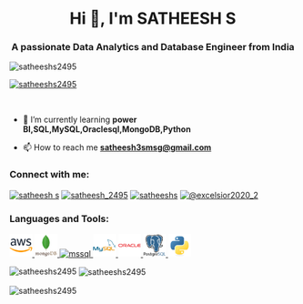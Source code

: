 <h1 align="center">Hi 👋, I'm SATHEESH S</h1>
<h3 align="center">A passionate Data Analytics and Database Engineer from India</h3>

<p align="left"> <img src="https://komarev.com/ghpvc/?username=satheeshs2495&label=Profile%20views&color=0e75b6&style=flat" alt="satheeshs2495" /> </p>

<p align="left"> <a href="https://github.com/ryo-ma/github-profile-trophy"><img src="https://github-profile-trophy.vercel.app/?username=satheeshs2495" alt="satheeshs2495" /></a> </p>

<p align="left"> <a href="https://twitter.com/" target="blank"><img src="https://img.shields.io/twitter/follow/?logo=twitter&style=for-the-badge" alt="" /></a> </p>

- 🌱 I’m currently learning **power BI,SQL,MySQL,Oraclesql,MongoDB,Python**

- 📫 How to reach me **satheesh3smsg@gmail.com**

<h3 align="left">Connect with me:</h3>
<p align="left">
<a href="https://linkedin.com/in/satheesh s" target="blank"><img align="center" src="https://raw.githubusercontent.com/rahuldkjain/github-profile-readme-generator/master/src/images/icons/Social/linked-in-alt.svg" alt="satheesh s" height="30" width="40" /></a>
<a href="https://kaggle.com/satheesh_2495" target="blank"><img align="center" src="https://raw.githubusercontent.com/rahuldkjain/github-profile-readme-generator/master/src/images/icons/Social/kaggle.svg" alt="satheesh_2495" height="30" width="40" /></a>
<a href="https://www.codechef.com/users/satheeshs" target="blank"><img align="center" src="https://cdn.jsdelivr.net/npm/simple-icons@3.1.0/icons/codechef.svg" alt="satheeshs" height="30" width="40" /></a>
<a href="https://www.hackerrank.com/@excelsior2020_2" target="blank"><img align="center" src="https://raw.githubusercontent.com/rahuldkjain/github-profile-readme-generator/master/src/images/icons/Social/hackerrank.svg" alt="@excelsior2020_2" height="30" width="40" /></a>
</p>

<h3 align="left">Languages and Tools:</h3>
<p align="left"> <a href="https://aws.amazon.com" target="_blank" rel="noreferrer"> <img src="https://raw.githubusercontent.com/devicons/devicon/master/icons/amazonwebservices/amazonwebservices-original-wordmark.svg" alt="aws" width="40" height="40"/> </a> <a href="https://www.mongodb.com/" target="_blank" rel="noreferrer"> <img src="https://raw.githubusercontent.com/devicons/devicon/master/icons/mongodb/mongodb-original-wordmark.svg" alt="mongodb" width="40" height="40"/> </a> <a href="https://www.microsoft.com/en-us/sql-server" target="_blank" rel="noreferrer"> <img src="https://www.svgrepo.com/show/303229/microsoft-sql-server-logo.svg" alt="mssql" width="40" height="40"/> </a> <a href="https://www.mysql.com/" target="_blank" rel="noreferrer"> <img src="https://raw.githubusercontent.com/devicons/devicon/master/icons/mysql/mysql-original-wordmark.svg" alt="mysql" width="40" height="40"/> </a> <a href="https://www.oracle.com/" target="_blank" rel="noreferrer"> <img src="https://raw.githubusercontent.com/devicons/devicon/master/icons/oracle/oracle-original.svg" alt="oracle" width="40" height="40"/> </a> <a href="https://www.postgresql.org" target="_blank" rel="noreferrer"> <img src="https://raw.githubusercontent.com/devicons/devicon/master/icons/postgresql/postgresql-original-wordmark.svg" alt="postgresql" width="40" height="40"/> </a> <a href="https://www.python.org" target="_blank" rel="noreferrer"> <img src="https://raw.githubusercontent.com/devicons/devicon/master/icons/python/python-original.svg" alt="python" width="40" height="40"/> </a> </p>

<p><img align="left" src="https://github-readme-stats.vercel.app/api/top-langs?username=satheeshs2495&show_icons=true&locale=en&layout=compact" alt="satheeshs2495" /></p>

<p>&nbsp;<img align="center" src="https://github-readme-stats.vercel.app/api?username=satheeshs2495&show_icons=true&locale=en" alt="satheeshs2495" /></p>

<p><img align="center" src="https://github-readme-streak-stats.herokuapp.com/?user=satheeshs2495&" alt="satheeshs2495" /></p>

